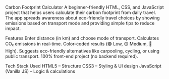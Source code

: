 Carbon Footprint Calculator
  A beginner-friendly HTML, CSS, and JavaScript project that helps users calculate their carbon footprint from daily travel. The app spreads awareness about eco-friendly travel choices by showing emissions based on   transport mode and providing simple tips to reduce impact.

Features
  Enter distance (in km) and choose mode of transport.
  Calculates CO₂ emissions in real-time.
  Color-coded results (🟢 Low, 🟡 Medium, 🔴 High).
  Suggests eco-friendly alternatives like carpooling, cycling, or using public transport.
  100% front-end project (no backend required).

Tech Stack Used
  HTML5 – Structure
  CSS3 – Styling & UI design
  JavaScript (Vanilla JS) – Logic & calculations
